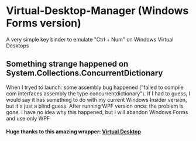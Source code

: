 # Virtual-Desktop-Manager (Windows Forms version)
A very simple key binder to emulate "Ctrl + Num" on Windows Virtual Desktops

## Something strange happened on System.Collections.ConcurrentDictionary
When I tryed to launch: some assembly bug happened ("failed to compile com interfaces assembly the type concurrentdictionary"). If I had to guess, I would say it has something to do with my current Windows Insider version, but it's just a blind guess.
After running WPF version once: the problem is gone. I have no idea why this happened, but I will abandon Windows Forms and use only WPF

#### Huge thanks to this amazing wrapper: [Virtual Desktop](https://github.com/Grabacr07/VirtualDesktop)
